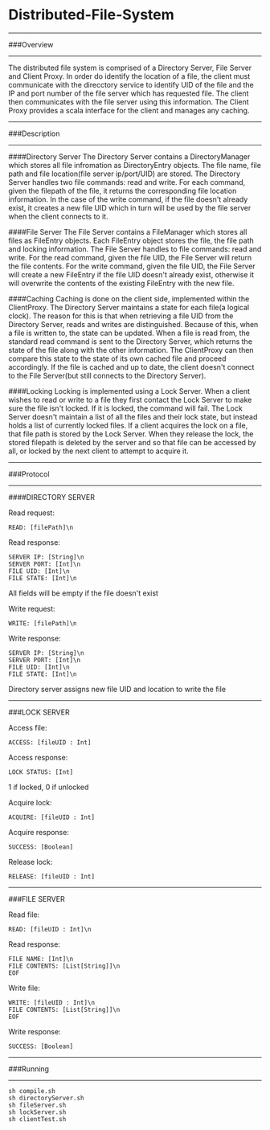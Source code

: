 # Distributed-File-System
___
###Overview
___
The distributed file system is comprised of a Directory Server, File Server and Client Proxy. 
In order do identify the location of a file, the client must communicate with the direcctory 
service to identify UID of the file and the IP and port number of the file server which has requested 
file. The client then communicates with the file server using this information. The Client Proxy 
provides a scala interface for the client and manages any caching.

___
###Description
___
####Directory Server
The Directory Server contains a DirectoryManager which stores all file infromation as DirectoryEntry objects.
The file name, file path and file location(file server ip/port/UID) are stored. The Directory Server handles two 
file commands: read and write. For each command, given the filepath of the file, it returns the corresponding file 
location information. In the case of the write command, if the file doesn't already exist, it creates a new file 
UID which in turn will be used by the file server when the client connects to it.

####File Server
The File Server contains a FileManager which stores all files as FileEntry objects. Each FileEntry object stores
the file, the file path and locking information. The File Server handles to file commands: read and write. For the
read command, given the file UID, the File Server will return the file contents. For the write command, given the file
UID, the File Server will create a new FileEntry if the file UID doesn't already exist, otherwise it will overwrite
the contents of the existing FileEntry with the new file.

####Caching
Caching is done on the client side, implemented within the ClientProxy. The Directory Server maintains a state for
each file(a logical clock). The reason for this is that when retrieving a file UID from the Directory Server, reads and 
writes are distinguished. Because of this, when a file is written to, the state can be updated. When a file is read from, 
the standard read command is sent to the Directory Server, which returns the state of the file along with the other 
information. The ClientProxy can then compare this state to the state of its own cached file and proceed accordingly.
If the file is cached and up to date, the client doesn't connect to the File Server(but still connects to the Directory
Server).

####Locking
Locking is implemented using a Lock Server. When a client wishes to read or write to a file they first contact the Lock 
Server to make sure the file isn't locked. If it is locked, the command will fail. The Lock Server doesn't maintain a list
of all the files and their lock state, but instead holds a list of currently locked files. If a client acquires the lock on
a file, that file path is stored by the Lock Server. When they release the lock, the stored filepath is deleted by the 
server and so that file can be accessed by all, or locked by the next client to attempt to acquire it. 
___
###Protocol
___
####DIRECTORY SERVER

Read request:
```
READ: [filePath]\n
```

Read response:
```
SERVER IP: [String]\n
SERVER PORT: [Int]\n
FILE UID: [Int]\n
FILE STATE: [Int]\n
```
All fields will be empty if the file doesn't exist

Write request:
```
WRITE: [filePath]\n
```

Write response:
```
SERVER IP: [String]\n
SERVER PORT: [Int]\n
FILE UID: [Int]\n
FILE STATE: [Int]\n
```
Directory server assigns new file UID and location to write the file

___
###LOCK SERVER

Access file:
```
ACCESS: [fileUID : Int]
```

Access response:
```
LOCK STATUS: [Int]
```
1 if locked, 0 if unlocked

Acquire lock:
```
ACQUIRE: [fileUID : Int]
```

Acquire response:
```
SUCCESS: [Boolean]
```

Release lock:
```
RELEASE: [fileUID : Int]
```
___
###FILE SERVER

Read file:
```
READ: [fileUID : Int]\n
```

Read response:
```
FILE NAME: [Int]\n
FILE CONTENTS: [List[String]]\n
EOF
```

Write file:
```
WRITE: [fileUID : Int]\n
FILE CONTENTS: [List[String]]\n
EOF
```

Write response:
```
SUCCESS: [Boolean]
```
___
###Running
___
```
sh compile.sh
sh directoryServer.sh
sh fileServer.sh
sh lockServer.sh
sh clientTest.sh
```